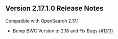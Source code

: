 ## Version 2.17.1.0 Release Notes

Compatible with OpenSearch 2.17.1

* Bump BWC Version to 2.18 and Fix Bugs ([#1311](https://github.com/opensearch-project/anomaly-detection/pull/1311))